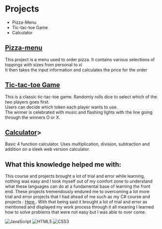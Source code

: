 <h1>Projects</h1>
<ul>
<li>Pizza-Menu</li>
<li>Tic-tac-toe Game</li>
<li>Calculator</li>
</ul>

<h2><a href = "https://github.com/psalazar5/Javascript-repository-projects/tree/main/Pizza_Project">Pizza-menu</a></h2>

<p>This project is a menu used to order pizza. It contains various selections of toppings with sizes from personal to xl <br>
It then takes the input information and calculates the price for the order</p>

<h2><a href="https://github.com/psalazar5/Javascript-repository-projects/tree/main/TicTacToe">Tic-tac-toe Game</a></h2>

<p>This is a classic tic-tac-toe game. Randomly rolls dice to select which of the two players goes first.<br>
 Users can decide which token each player wants to use. <br>
 The winner is celebrated with music and flashing lights with the line going through the winners O or X.</p>

 <h2><a href="https://github.com/psalazar5/Javascript-repository-projects/tree/main/Calculator%20Project">Calculator</a>></h2>
 <p>Basic 4 function calculator. Uses multiplication, division, subtraction and addition on a sleek web version calculator.</p>
 
<h2> What this knowledge helped me with: </h2>

This course and projects brought a lot of trial and error while learning, nothing was easy and I took myself out of my comfort zone to understand what these languages can do at a fundamental base of learning the front end. These projects tremendously endured me to overcoming a lot more trial and error projects that I had ahead of me such as my C# course and projects : <a href= "https://github.com/psalazar5/The-Tech-Academy-Basic-C-Sharp-Projects" > Here </a>. With that being said it brought a lot of trial and error as mentioned and displayed my work process through it all meaning I learned how to solve problems that were not easy but I was able to over come.


![JavaScript](https://img.shields.io/badge/javascript-%23323330.svg?style=for-the-badge&logo=javascript&logoColor=%23F7DF1E)
![HTML5](https://img.shields.io/badge/html5-%23E34F26.svg?style=for-the-badge&logo=html5&logoColor=white)
![CSS3](https://img.shields.io/badge/css3-%231572B6.svg?style=for-the-badge&logo=css3&logoColor=white)
